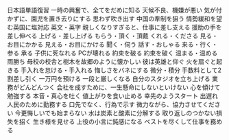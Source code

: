 日本語単語復習
一時の興奮で、全てをだめに知る
天候不良、機嫌が悪い
気が付かずに、園児を置き去りにする
思わず吹き出す
中国の牽制を狙う
情勢緩和を望む英国に塩対応
英文・英字
親しくなりすぎると、仕事に差し支える
援助の手を差し伸べる
上げる・差し上げる
もらう・頂く・頂戴
くれる・くださる
見る・お目にかかる
見える・お目にかける
聞く・伺う
話す・おしゃる
来る・行く・参る
承る
子供に死なれる
PCが壊れる
約束を破る
約束を破く
温まる・温める
雨勝ち
母校の校舎と樹木を故郷のように懐かしい
彼は英雄と仰ぐ
火を扇ぐと起きる
手入れを怠ける・手入れる
悔しさをバネにする
微分・積分
手数料として2割差し引く
一万円を預ける
一段と厳しくなる
自分のスタジオを立ち上げる
業務がどんどんつく
会社を成すために、一生懸命にしないといけない
心を傾けて勉強する
本音・真心を吐く
値上がりを食い止める
幸先のようスタート
出遅れ
人民のために勤務する
口先でなく、行為で示す
微力ながら、協力させてください
今更悔しいでも始まらない
水は炭素と酸素に分解する
取り返しのつかない損失を招く
生き様を見せる
上役の小言に鈍感になる
ベストを尽くして仕事を務める
